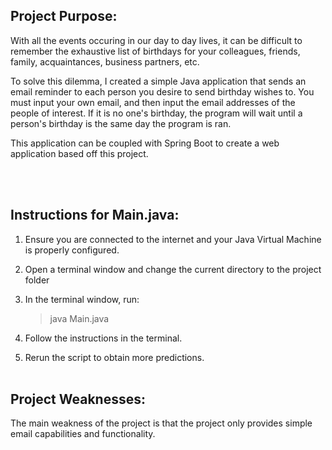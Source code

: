 ## Project Purpose:

With all the events occuring in our day to day lives, it can be difficult to remember the exhaustive list of birthdays for your colleagues, friends, family, acquaintances, business partners, etc.

To solve this dilemma, I created a simple Java application that sends an email reminder to each person you desire to send birthday wishes to. You must input your own email, and then input the email addresses of the people of interest. If it is no one's birthday, the program will wait until a person's birthday is the same day the program is ran.

This application can be coupled with Spring Boot to create a web application based off this project.

<br><br>

 
## Instructions for Main.java:

1. Ensure you are connected to the internet and your Java Virtual Machine is properly configured.

2. Open a terminal window and change the current directory to the project folder

3. In the terminal window, run:
	> java Main.java 
	
4. Follow the instructions in the terminal. 

5. Rerun the script to obtain more predictions.<br><br>

## Project Weaknesses:
The main weakness of the project is that the project only provides simple email capabilities and functionality.<br><br>
